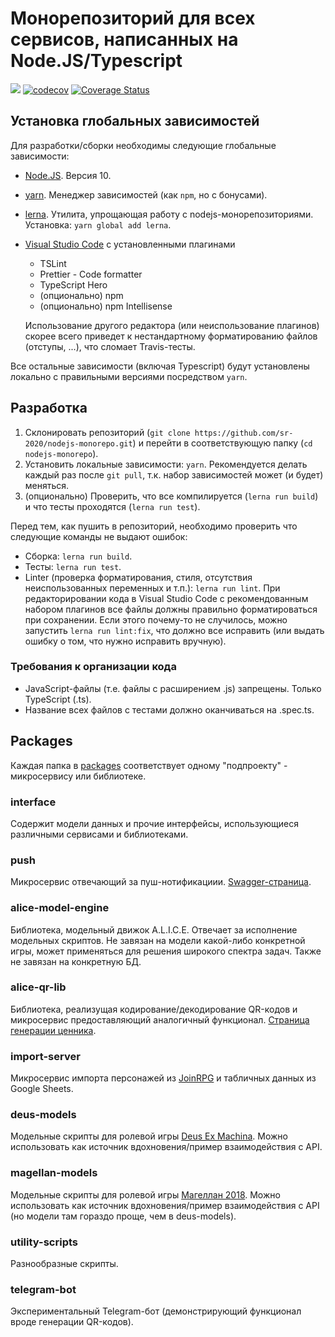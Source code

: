 # Монорепозиторий для всех сервисов, написанных на Node.JS/Typescript

![](https://github.com/sr-2020/nodejs-monorepo/workflows/CI/badge.svg)
[![codecov](https://codecov.io/gh/sr-2020/nodejs-monorepo/branch/master/graph/badge.svg)](https://codecov.io/gh/sr-2020/nodejs-monorepo)
[![Coverage Status](https://coveralls.io/repos/github/sr-2020/nodejs-monorepo/badge.svg?branch=master)](https://coveralls.io/github/sr-2020/nodejs-monorepo?branch=master)

## Установка глобальных зависимостей

Для разработки/сборки необходимы следующие глобальные зависимости:

- [Node.JS](https://nodejs.org). Версия 10.
- [yarn](https://yarnpkg.com/en/). Менеджер зависимостей (как `npm`, но с бонусами).
- [lerna](https://github.com/lerna/lerna). Утилита, упрощающая работу с nodejs-монорепозиториями. Установка: `yarn global add lerna`.
- [Visual Studio Code](https://code.visualstudio.com/) с установленными плагинами

  - TSLint
  - Prettier - Code formatter
  - TypeScript Hero
  - (опционально) npm
  - (опционально) npm Intellisense

  Использование другого редактора (или неиспользование плагинов) скорее всего приведет к нестандартному форматированию файлов
  (отступы, ...), что сломает Travis-тесты.

Все остальные зависимости (включая Typescript) будут установлены локально c правильными версиями посредством `yarn`.

## Разработка

1. Склонировать репозиторий (`git clone https://github.com/sr-2020/nodejs-monorepo.git`) и перейти в соответствующую папку
   (`cd nodejs-monorepo`).
2. Установить локальные зависимости: `yarn`. Рекомендуется делать каждый раз после `git pull`,
   т.к. набор зависимостей может (и будет) меняться.
3. (опционально) Проверить, что все компилируется (`lerna run build`) и что тесты проходятся (`lerna run test`).

Перед тем, как пушить в репозиторий, необходимо проверить что следующие команды не выдают ошибок:

- Сборка: `lerna run build`.
- Тесты: `lerna run test`.
- Linter (проверка форматирования, стиля, отсутствия неиспользованных переменных и т.п.): `lerna run lint`.
  При редакторировании кода в Visual Studio Code с рекомендованным набором плагинов все файлы должны правильно форматироваться
  при сохранении. Если этого почему-то не случилось, можно запустить `lerna run lint:fix`, что должно все исправить
  (или выдать ошибку о том, что нужно исправить вручную).

### Требования к организации кода

- JavaScript-файлы (т.е. файлы с расширением .js) запрещены. Только TypeScript (.ts).
- Название всех файлов с тестами должно оканчиваться на .spec.ts.

## Packages

Каждая папка в [packages](https://github.com/sr-2020/nodejs-monorepo/tree/master/packages) соответствует одному "подпроекту" -
микросервису или библиотеке.

### interface

Содержит модели данных и прочие интерфейсы, использующиеся различными сервисами и библиотеками.

### push

Микросервис отвечающий за пуш-нотификациии. [Swagger-страница](http://push.evarun.ru/explorer/).

### alice-model-engine

Библиотека, модельный движок A.L.I.C.E. Отвечает за исполнение модельных скриптов. Не завязан на модели какой-либо конкретной
игры, может применяться для решения широкого спектра задач. Также не завязан на конкретную БД.

### alice-qr-lib

Библиотека, реализущая кодирование/декодирование QR-кодов и микросервис предоставляющий аналогичный функционал. [Страница генерации ценника](http://qr.aerem.in/).

### import-server

Микросервис импорта персонажей из [JoinRPG](https://joinrpg.ru) и табличных данных из Google Sheets.

### deus-models

Модельные скрипты для ролевой игры [Deus Ex Machina](http://deus.rpg.ru). Можно использовать как источник вдохновения/пример
взаимодействия с API.

### magellan-models

Модельные скрипты для ролевой игры [Магеллан 2018](http://magellan2018.ru/). Можно использовать как источник вдохновения/пример
взаимодействия с API (но модели там гораздо проще, чем в deus-models).

### utility-scripts

Разнообразные скрипты.

### telegram-bot

Экспериментальный Telegram-бот (демонстрирующий функционал вроде генерации QR-кодов).

